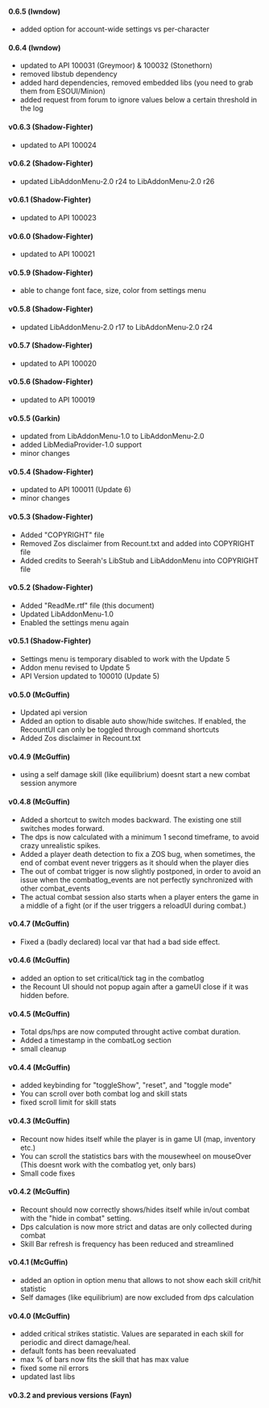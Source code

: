 #### 0.6.5 (lwndow)
* added option for account-wide settings vs per-character

#### 0.6.4 (lwndow)
* updated to API 100031 (Greymoor) & 100032 (Stonethorn)
* removed libstub dependency
* added hard dependencies, removed embedded libs (you need to grab them from ESOUI/Minion)
* added request from forum to ignore values below a certain threshold in the log

#### v0.6.3 (Shadow-Fighter)
* updated to API 100024

#### v0.6.2 (Shadow-Fighter)
* updated LibAddonMenu-2.0 r24 to LibAddonMenu-2.0 r26

#### v0.6.1 (Shadow-Fighter)
* updated to API 100023

#### v0.6.0 (Shadow-Fighter)
* updated to API 100021

#### v0.5.9 (Shadow-Fighter)
* able to change font face, size, color from settings menu

#### v0.5.8 (Shadow-Fighter)
* updated LibAddonMenu-2.0 r17 to LibAddonMenu-2.0 r24

#### v0.5.7 (Shadow-Fighter)
* updated to API 100020

#### v0.5.6 (Shadow-Fighter)
* updated to API 100019

#### v0.5.5 (Garkin)
* updated from LibAddonMenu-1.0 to LibAddonMenu-2.0
* added LibMediaProvider-1.0 support
* minor changes

#### v0.5.4 (Shadow-Fighter)
* updated to API 100011 (Update 6)
* minor changes

#### v0.5.3 (Shadow-Fighter)
* Added "COPYRIGHT" file
* Removed Zos disclaimer from Recount.txt and added into COPYRIGHT file
* Added credits to Seerah's LibStub and LibAddonMenu into COPYRIGHT file

#### v0.5.2 (Shadow-Fighter)
* Added "ReadMe.rtf" file (this document)
* Updated LibAddonMenu-1.0
* Enabled the settings menu again

#### v0.5.1 (Shadow-Fighter)
* Settings menu is temporary disabled to work with the Update 5
* Addon menu revised to Update 5
* API Version updated to 100010 (Update 5)

#### v0.5.0 (McGuffin)
* Updated api version
* Added an option to disable auto show/hide switches. If enabled, the RecountUI can only be toggled through command shortcuts
* Added Zos disclaimer in Recount.txt

#### v0.4.9 (McGuffin)
* using a self damage skill (like equilibrium) doesnt start a new combat session anymore

#### v0.4.8 (McGuffin)
* Added a shortcut to switch modes backward. The existing one still switches modes forward.
* The dps is now calculated with a minimum 1 second timeframe, to avoid crazy unrealistic spikes.
* Added a player death detection to fix a ZOS bug, when sometimes, the end of combat event never triggers as it should when the player dies 
* The out of combat trigger is now slightly postponed, in order to avoid an issue when the combatlog_events are not perfectly synchronized with other combat_events
* The actual combat session also starts when a player enters the game in a middle of a fight (or if the user triggers a reloadUI during combat.)

#### v0.4.7 (McGuffin)
* Fixed a (badly declared) local var that had a bad side effect.

#### v0.4.6 (McGuffin)
* added an option to set critical/tick tag in the combatlog
* the Recount UI should not popup again after a gameUI close if it was hidden before.

#### v0.4.5 (McGuffin)
* Total dps/hps are now computed throught active combat duration.
* Added a timestamp in the combatLog section
* small cleanup

#### v0.4.4 (McGuffin)
* added keybinding for "toggleShow", "reset", and "toggle mode"
* You can scroll over both combat log and skill stats
* fixed scroll limit for skill stats

#### v0.4.3 (McGuffin)
* Recount now hides itself while the player is in game UI (map, inventory etc.)
* You can scroll the statistics bars with the mousewheel on mouseOver (This doesnt work with the combatlog yet, only bars)
* Small code fixes

#### v0.4.2 (McGuffin)
* Recount should now correctly shows/hides itself while in/out combat with the "hide in combat" setting.
* Dps calculation is now more strict and datas are only collected during combat
* Skill Bar refresh is frequency has been reduced and streamlined

#### v0.4.1 (McGuffin)
* added an option in option menu that allows to not show each skill crit/hit statistic
* Self damages (like equilibrium) are now excluded from dps calculation

#### v0.4.0 (McGuffin)
* added critical strikes statistic. Values are separated in each skill for periodic and direct damage/heal.
* default fonts has been reevaluated
* max % of bars now fits the skill that has max value
* fixed some nil errors
* updated last libs

#### v0.3.2 and previous versions (Fayn)